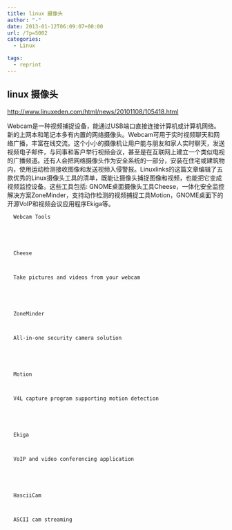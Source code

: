 ```yaml
---
title: linux 摄像头
author: "-"
date: 2013-01-12T06:09:07+00:00
url: /?p=5002
categories:
  - Linux

tags:
  - reprint
---
```

## linux 摄像头
http://www.linuxeden.com/html/news/20101108/105418.html

Webcam是一种视频捕捉设备，能通过USB端口直接连接计算机或计算机网络。新的上网本和笔记本多有内置的网络摄像头。Webcam可用于实时视频聊天和网络广播，丰富在线交流。这个小小的摄像机让用户能与朋友和家人实时聊天，发送视频电子邮件，与同事和客户举行视频会议，甚至是在互联网上建立一个类似电视的广播频道。还有人会把网络摄像头作为安全系统的一部分，安装在住宅或建筑物内，使用运动检测接收图像和发送视频入侵警报。Linuxlinks的这篇文章编辑了五款优秀的Linux摄像头工具的清单，既能让摄像头捕捉图像和视频，也能把它变成视频监控设备。这些工具包括: GNOME桌面摄像头工具Cheese，一体化安全监控解决方案ZoneMinder，支持动作检测的视频捕捉工具Motion，GNOME桌面下的开源VoIP和视频会议应用程序Ekiga等。


  
    
      Webcam Tools
    
  
  
  
    
      Cheese
    
    
    
      Take pictures and videos from your webcam
    
  
  
  
    
      ZoneMinder
    
    
    
      All-in-one security camera solution
    
  
  
  
    
      Motion
    
    
    
      V4L capture program supporting motion detection
    
  
  
  
    
      Ekiga
    
    
    
      VoIP and video conferencing application
    
  
  
  
    
      HasciiCam
    
    
    
      ASCII cam streaming
    
  
